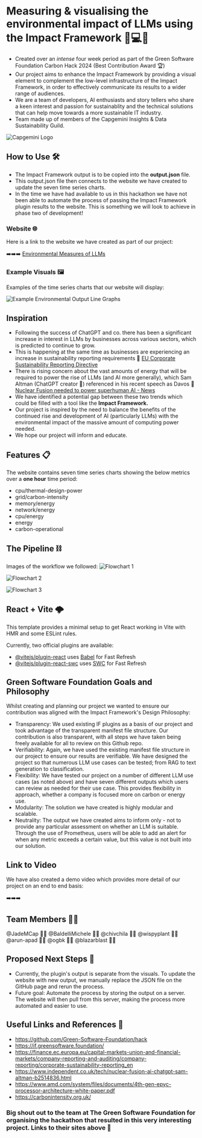 # Measuring & visualising the environmental impact of LLMs using the Impact Framework 🌲💻💡
* Created over an _intense_ four week period as part of the Green Software Foundation Carbon Hack 2024 (Best Contribution Award 🏆)
* Our project aims to enhance the Impact Framework by providing a visual element to complement the low-level infrastructure of the Impact Framework, in order to effectively communicate its results to a wider range of audiences.
* We are a team of developers, AI enthusiasts and story tellers who share a keen interest and passion for sustainablity and the technical solutions that can help move towards a more sustainable IT industry.
* Team made up of members of the Capgemini Insights & Data Sustainability Guild.
  
![Capgemini Logo](https://github.com/ogbk/capgemini_ch2024/blob/main/Images/Capgemini_Logo_Color-300x75.png)


## How to Use 🛠️
* The Impact Framework output is to be copied into the __output.json__ file.
* This output.json file then connects to the website we have created to update the seven time series charts.
* In the time we have had available to us in this hackathon we have not been able to automate the process of passing the Impact Framework plugin results to the website. This is something we will look to achieve in phase two of development!

### Website 🌐
Here is a link to the website we have created as part of our project:

➡️➡️➡️ [Environmental Measures of LLMs](https://github.com/ogbk/capgemini_ch2024/blob/main/ExampleCharts.png)

### Example Visuals 🖼️
Examples of the time series charts that our website will display:

![Example Environmental Output Line Graphs](https://github.com/ogbk/capgemini_ch2024/blob/main/Images/3ExampleCharts.png)



## Inspiration
* Following the success of ChatGPT and co. there has been a significant increase in interest in LLMs by businesses across various sectors, which is predicted to continue to grow.
* This is happening at the same time as businesses are experiencing an increase in sustainability reporting requirements 🔗 [EU Corporate Sustainability Reporting  Directive](https://finance.ec.europa.eu/capital-markets-union-and-financial-markets/company-reporting-and-auditing/company-reporting/corporate-sustainability-reporting_en)
* There is rising concern about the vast amounts of energy that will be required to power the rise of LLMs (and AI more generally), which Sam Altman (ChatGPT creator 🤖) referenced in his recent speech as Davos 🔗 [Nuclear Fusion needed to power superhuman AI - News](https://www.independent.co.uk/tech/nuclear-fusion-ai-chatgpt-sam-altman-b2514836.html)
* We have identified a potential gap between these two trends which could be filled with a tool like the __Impact Framework.__
* Our project is inspired by the need to balance the benefits of the continued rise and development of AI (particularly LLMs) with the environmental impact of the massive amount of computing power needed.
* We hope our project will inform and educate.

## Features 📋
The website contains seven time series charts showing the below metrics over a __one hour__ time period:
* cpu/thermal-design-power
* grid/carbon-intensity
* memory/energy
* network/energy
* cpu/energy
* energy            
* carbon-operational


## The Pipeline :chains:
Images of the workflow we followed:
![Flowchart 1](https://github.com/ogbk/capgemini_ch2024/blob/main/Images/PipelineImage1.png)


![Flowchart 2](https://github.com/ogbk/capgemini_ch2024/blob/main/Images/PipelineImage2.png)


![Flowchart 3](https://github.com/ogbk/capgemini_ch2024/blob/main/Images/PipelineImage3.png)


## React + Vite 🌩️

This template provides a minimal setup to get React working in Vite with HMR and some ESLint rules.

Currently, two official plugins are available:

- [@vitejs/plugin-react](https://github.com/vitejs/vite-plugin-react/blob/main/packages/plugin-react/README.md) uses [Babel](https://babeljs.io/) for Fast Refresh
- [@vitejs/plugin-react-swc](https://github.com/vitejs/vite-plugin-react-swc) uses [SWC](https://swc.rs/) for Fast Refresh


## Green Software Foundation Goals and Philosophy
Whilst creating and planning our project we wanted to ensure our contribution was aligned with the Impact Framework's Design Philosophy:
* Transparency: We used existing IF plugins as a basis of our project and took advantage of the transparent manifest file structure. Our contribution is also transparent, with all steps we have taken being freely available for all to review on this Github repo.
* Verifiability: Again, we have used the existing manifest file structure in our project to ensure our results are verifiable. We have designed the project so that numerous LLM use cases can be tested; from RAG to text generation to classification.
* Flexibility: We have tested our project on a number of different LLM use cases (as noted above) and have seven different outputs which users can review as needed for their use case. This provides flexibility in approach, whether a company is focused more on carbon or energy use.
* Modularity: The solution we have created is highly modular and scalable.
* Neutrality: The output we have created aims to inform only - not to provide any particular assessment on whether an LLM is suitable. Through the use of Prometheus, users will be able to add an alert for when any metric exceeds a certain value, but this value is not built into our solution.


## Link to Video
We have also created a demo video which provides more detail of our project on an end to end basis:

➡️➡️➡️ 


## Team Members 🧑‍💻
@JadeMCap 👩‍💻 @BaldelliMichele 👨‍💻 @chivchila 👩‍💻 @wispyplant 👩‍💻 @arun-apad 👨‍💻 @ogbk 👨‍💻 @blazarblast 👨‍💻


## Proposed Next Steps 👣
* Currently, the plugin's output is separate from the visuals. To update the website with new output, we manually replace the JSON file on the GitHub page and rerun the process.
* Future goal: Automate the process by storing the output on a server. The website will then pull from this server, making the process more automated and easier to use.


## Useful Links and References :link:

* https://github.com/Green-Software-Foundation/hack
* https://if.greensoftware.foundation/
* https://finance.ec.europa.eu/capital-markets-union-and-financial-markets/company-reporting-and-auditing/company-reporting/corporate-sustainability-reporting_en
* https://www.independent.co.uk/tech/nuclear-fusion-ai-chatgpt-sam-altman-b2514836.html
* https://www.amd.com/system/files/documents/4th-gen-epyc-processor-architecture-white-paper.pdf
* https://carbonintensity.org.uk/

### Big shout out to the team at The Green Software Foundation for organising the hackathon that resulted in this very interesting project. Links to their sites above 🤘
